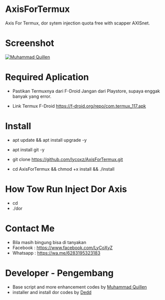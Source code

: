 # AxisForTermux
Axis For Termux, dor sytem injection quota free with scapper AXISnet.

# Screenshot
[![Muhammad Quillen](https://i.ibb.co/zRNbsQd/termux-apiaxis.jpg)](https://www.facebook.com/LyCoXyZ/) 

# Required Aplication
- Pastikan Termuxnya dari F-Droid Jangan dari Playstore, supaya enggak banyak yang error.

- Link Termux F-Droid https://f-droid.org/repo/com.termux_117.apk

# Install
- apt update && apt install upgrade -y

- apt install git -y

- git clone https://github.com/lycoxz/AxisForTermux.git

- cd AxisForTermux && chmod +x install && ./install

# How Tow Run Inject Dor Axis
- cd
- ./dor

# Contact Me
- Bila masih bingung bisa di tanyakan 
- Facebook : https://www.facebook.com/LyCoXyZ
- Whatsapp : https://wa.me/6283195323183

# Developer - Pengembang
- Base script and more enhancement codes by [Muhammad Quillen](https://www.facebook.com/LyCoXyZ/) 
- installer and install dor codes by [Dedd](https://www.facebook.com/fookin.dr/) 
